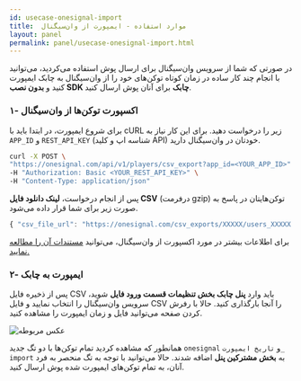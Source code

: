 ```yaml
---
id: usecase-onesignal-import
title:  موارد استفاده - ایمپورت از وان‌سیگنال
layout: panel
permalink: panel/usecase-onesignal-import.html
---
```


در صورتی که شما از سرویس وان‌سیگنال برای ارسال پوش استفاده می‌کردید، می‌توانید با انجام چند کار ساده در زمان کوتاه توکن‌های خود را از وان‌سیگنال به چابک ایمپورت کنید و **بدون نصب SDK چابک** برای آنان پوش ارسال کنید.

### ۱- اکسپورت توکن‌ها از وان‌سیگنال

برای شروع ایمپورت، در ابتدا باید با cURL زیر را درخواست دهید. برای این کار نیاز به `APP_ID` و `REST_API_KEY` (شناسه اپ و کلید API) خودتان در وان‌سیگنال دارید.

```bash
curl -X POST \
"https://onesignal.com/api/v1/players/csv_export?app_id=<YOUR_APP_ID>" \
-H "Authorization: Basic <YOUR_REST_API_KEY>" \
-H "Content-Type: application/json"
```

پس از انجام درخواست، **لینک دانلود فایل CSV** (درفرمت gzip) توکن‌هایتان در پاسخ به صورت زیر برای شما قرار داده می‌شود.

```javascript
{ "csv_file_url": "https://onesignal.com/csv_exports/XXXXX/users_XXXXX.csv.gz" }
```
برای اطلاعات بیشتر در مورد اکسپورت از وان‌سیگنال، می‌توانید [مستندات آن را مطالعه نمایید.](https://documentation.onesignal.com/reference#csv-export)

### ۲- ایمپورت به چابک

پس از ذخیره فایل CSV باید وارد **پنل چابک بخش تنظیمات قسمت ورود فایل** شوید، سرویس وان‌سیگنال را انتخاب نمایید و فایل CSV را آنجا بارگذاری کنید. حالا با رفرش کردن صفحه می‌توانید فایل و زمان ایمپورت را مشاهده کنید.

![عکس مربوطه](http://uupload.ir/files/41c0_import2.gif)

همانطور که مشاهده کردید تمام توکن‌ها با دو تگ جدید `onesignal` و `تاریخ ایمپورت_ import` به **بخش مشترکین پنل** اضافه شدند. حالا می‌توانید با توجه به تگ منحصر به فرد آنان، به تمام توکن‌های ایمپورت شده پوش ارسال کنید.


